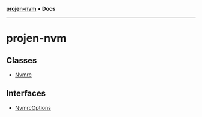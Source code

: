 [**projen-nvm**](README.md) • **Docs**

***

# projen-nvm

## Classes

- [Nvmrc](classes/Nvmrc.md)

## Interfaces

- [NvmrcOptions](interfaces/NvmrcOptions.md)
